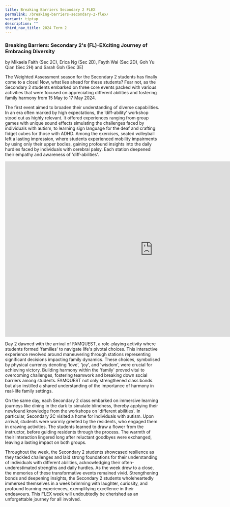 ```yaml
---
title: Breaking Barriers Secondary 2 FLEX
permalink: /breaking-barriers-secondary-2-flex/
variant: tiptap
description: ""
third_nav_title: 2024 Term 2
---
```

<h3>Breaking Barriers: Secondary 2's (FL)-EXciting Journey of Embracing Diversity</h3>
<p>by Mikaela Faith (Sec 2C), Erica Ng (Sec 2D), Fayth Wai (Sec 2D), Goh
Yu Qian (Sec 2H) and Sarah Goh (Sec 3E)</p>
<p>The Weighted Assessment season for the Secondary 2 students has finally
come to a close! Now, what lies ahead for these students? Fear not, as
the Secondary 2 students embarked on three core events packed with various
activities that were focused on appreciating different abilities and fostering
family harmony from 15 May to 17 May 2024.</p>
<p>The first event aimed to broaden their understanding of diverse capabilities.
In an era often marked by high expectations, the ‘diff-ability’ workshop
stood out as highly relevant. It offered experiences ranging from group
games with unique sound effects simulating the challenges faced by individuals
with autism, to learning sign language for the deaf and crafting fidget
cubes for those with ADHD. Among the exercises, seated volleyball left
a lasting impression, where students experienced mobility impairments by
using only their upper bodies, gaining profound insights into the daily
hurdles faced by individuals with cerebral palsy. Each station deepened
their empathy and awareness of 'diff-abilities'.</p>
<p></p>
<div class="iframe-wrapper">
<iframe height="569" width="960" allowfullscreen="true" frameborder="0" src="https://docs.google.com/presentation/d/e/2PACX-1vQMgDqOJrnXAuW_ZaNxQrf4L1LOzX4O_PFShJxkAcdN6LA2Sdg49js83lTpgUjeg-Wv7MYLBAG_4m9X/embed?start=true&amp;loop=true&amp;delayms=3000"></iframe>
</div>
<p>Day 2 dawned with the arrival of FAMQUEST, a role-playing activity where
students formed 'families' to navigate life's pivotal choices. This interactive
experience revolved around maneuvering through stations representing significant
decisions impacting family dynamics. These choices, symbolised by physical
currency denoting 'love', 'joy', and 'wisdom', were crucial for achieving
victory. Building harmony within the 'family' proved vital to overcoming
challenges, fostering teamwork and breaking down social barriers among
students. FAMQUEST not only strengthened class bonds but also instilled
a shared understanding of the importance of harmony in real-life family
settings.</p>
<p>On the same day, each Secondary 2 class embarked on immersive learning
journeys like dining in the dark to simulate blindness, thereby applying
their newfound knowledge from the workshops on 'different abilities'. In
particular, Secondary 2C visited a home for individuals with autism. Upon
arrival, students were warmly greeted by the residents, who engaged them
in drawing activities. The students learned to draw a flower from the instructor,
before guiding residents through the process. The warmth of their interaction
lingered long after reluctant goodbyes were exchanged, leaving a lasting
impact on both groups.</p>
<p>Throughout the week, the Secondary 2 students showcased resilience as
they tackled challenges and laid strong foundations for their understanding
of individuals with different abilities, acknowledging their often-underestimated
strengths and daily hurdles. As the week drew to a close, the memories
of these transformative events remained vivid. Strengthening bonds and
deepening insights, the Secondary 2 students wholeheartedly immersed themselves
in a week brimming with laughter, curiosity, and profound learning experiences,
exemplifying excellence in their endeavours. This FLEX week will undoubtedly
be cherished as an unforgettable journey for all involved.</p>
<p></p>